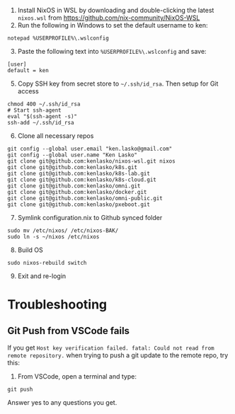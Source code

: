1. Install NixOS in WSL by downloading and double-clicking the latest `nixos.wsl` from https://github.com/nix-community/NixOS-WSL
2. Run the following in Windows to set the default username to ken:
```
notepad %USERPROFILE%\.wslconfig
```
3. Paste the following text into `%USERPROFILE%\.wslconfig` and save:
```
[user]
default = ken
```
5. Copy SSH key from secret store to `~/.ssh/id_rsa`. Then setup for Git access
```
chmod 400 ~/.ssh/id_rsa
# Start ssh-agent
eval "$(ssh-agent -s)"
ssh-add ~/.ssh/id_rsa
```

6. Clone all necessary repos
```
git config --global user.email "ken.lasko@gmail.com"
git config --global user.name "Ken Lasko"
git clone git@github.com:kenlasko/nixos-wsl.git nixos
git clone git@github.com:kenlasko/k8s.git
git clone git@github.com:kenlasko/k8s-lab.git
git clone git@github.com:kenlasko/k8s-cloud.git
git clone git@github.com:kenlasko/omni.git
git clone git@github.com:kenlasko/docker.git
git clone git@github.com:kenlasko/omni-public.git
git clone git@github.com:kenlasko/pxeboot.git
```
7. Symlink configuration.nix to Github synced folder
```
sudo mv /etc/nixos/ /etc/nixos-BAK/
sudo ln -s ~/nixos /etc/nixos
```
8. Build OS
```
sudo nixos-rebuild switch
```
9. Exit and re-login

# Troubleshooting
## Git Push from VSCode fails
If you get `Host key verification failed. fatal: Could not read from remote repository.` when trying to push a git update to the remote repo, try this:
1. From VSCode, open a terminal and type:
```
git push
```

Answer yes to any questions you get.
